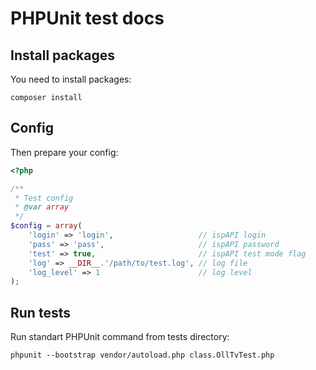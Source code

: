 # PHPUnit test docs

## Install packages

You need to install packages:

```
composer install
```

## Config

Then prepare your config:

```php
<?php

/**
 * Test config
 * @var array
 */
$config = array(
    'login' => 'login',                   // ispAPI login
    'pass' => 'pass',                     // ispAPI password
    'test' => true,                       // ispAPI test mode flag
    'log' => __DIR__.'/path/to/test.log', // log file
    'log_level' => 1                      // log level
);
```

## Run tests

Run standart PHPUnit command from tests directory:

```
phpunit --bootstrap vendor/autoload.php class.OllTvTest.php
```
